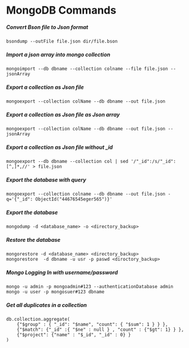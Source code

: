 
# MongoDB Commands

##### Convert Bson file to Json format
```
bsondump --outFile file.json dir/file.bson
```
##### Import a json array into mongo collection
```
mongoimport --db dbname --collection colname --file file.json --jsonArray
```
##### Export a collection as Json file
```
mongoexport --collection colName --db dbname --out file.json
```
##### Export a collection as Json file as Json array
```
mongoexport --collection colName --db dbname --out file.json --jsonArray
```
##### Export a collection as Json file without _id
```
mongoexport --db dbname --collection col | sed '/"_id":/s/"_id":[^,]*,//' > file.json
```
##### Export the database with query
```
mongoexport --collection colname --db dbname --out file.json -q='{"_id": ObjectId("44676545eger565")}'
```
##### Export the database
```
mongodump -d <database_name> -o <directory_backup>
```
##### Restore the database
```
mongorestore -d <database_name> <directory_backup>
mongorestore  -d dbname -u usr -p paswd <diroctory_backup>
```
##### Mongo Logging In with username/password
```
mongo -u admin -p mongoadmin#123 --authenticationDatabase admin
mongo -u user -p mongosuer#123 dbname
```
##### Get all duplicates in a collection
```
db.collection.aggregate(
    {"$group" : { "_id": "$name", "count": { "$sum": 1 } } },
    {"$match": {"_id" :{ "$ne" : null } , "count" : {"$gt": 1} } }, 
    {"$project": {"name" : "$_id", "_id" : 0} }
)
```
